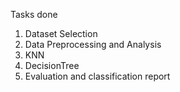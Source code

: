 Tasks done
1.	Dataset Selection
2.	Data Preprocessing and Analysis
3.	KNN
4.	DecisionTree
5.	Evaluation and classification report

